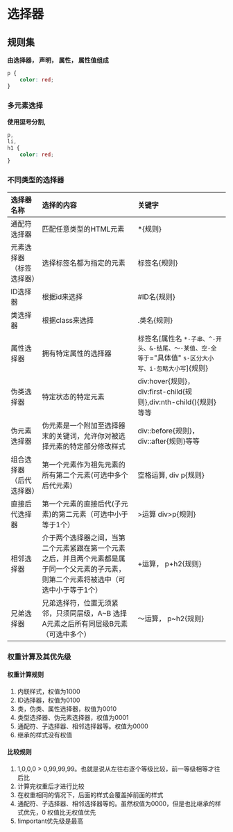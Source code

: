 # 选择器
## 规则集
**由选择器， 声明， 属性， 属性值组成**

``` css
p {
    color: red;
}
```

### 多元素选择
**使用逗号分割,**
``` css
p,
li,
h1 {
    color: red;
}
```
### 不同类型的选择器
选择器名称|选择的内容|关键字
|:---------|:------------|:------------
通配符选择器|匹配任意类型的HTML元素|*{规则}
元素选择器（标签选择器）|选择标签名都为指定的元素|标签名{规则}
ID选择器|根据id来选择|#ID名{规则}
类选择器|根据class来选择|.类名{规则}
属性选择器|拥有特定属性的选择器|标签名[属性名  `*-子串、^-开头、&-结尾、～-某值、空-全等于`="具体值" `s-区分大小写、i-忽略大小写`]{规则}
伪类选择器|特定状态的特定元素|div:hover{规则}，div:first-child{规则},div:nth-child(){规则} 等等
伪元素选择器|伪元素是一个附加至选择器末的关键词，允许你对被选择元素的特定部分修改样式|div::before{规则}，div::after{规则}等等
组合选择器（后代选择器）|第一个元素作为祖先元素的所有第二个元素(可选中多个后代元素) |空格运算, div p{规则}
直接后代选择器|第一个元素的直接后代(子元素)的第二元素（可选中小于等于1个）|>运算 div>p{规则}
相邻选择器|介于两个选择器之间，当第二个元素紧跟在第一个元素之后，并且两个元素都是属于同一个父元素的子元素，则第二个元素将被选中（可选中小于等于1个）|+运算， p+h2{规则}
兄弟选择器|兄弟选择符，位置无须紧邻，只须同层级，A~B 选择A元素之后所有同层级B元素（可选中多个）|～运算， p~h2{规则}

### 权重计算及其优先级
#### 权重计算规则
1. 内联样式，权值为1000
2. ID选择器，权值为0100
3. 类，伪类、属性选择器，权值为0010
4. 类型选择器、伪元素选择器，权值为0001
5. 通配符、子选择器、相邻选择器等。权值为0000
6. 继承的样式没有权值

#### 比较规则
1. 1,0,0,0 > 0,99,99,99。也就是说从左往右逐个等级比较，前一等级相等才往后比
2. 计算完权重后才进行比较
3. 在权重相同的情况下，后面的样式会覆盖掉前面的样式
4. 通配符、子选择器、相邻选择器等的。虽然权值为0000，但是也比继承的样式优先，0 权值比无权值优先
5. !important优先级是最高